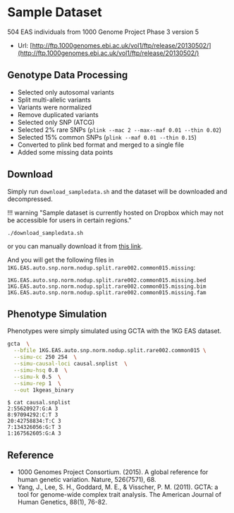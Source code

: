 # Sample Dataset

504 EAS individuals from 1000 Genome Project Phase 3 version 5

- Url: [http://ftp.1000genomes.ebi.ac.uk/vol1/ftp/release/20130502/](http://ftp.1000genomes.ebi.ac.uk/vol1/ftp/release/20130502/)

## Genotype Data Processing

- Selected only autosomal variants
- Split multi-allelic variants
- Variants were normalized
- Remove duplicated variants
- Selected only SNP (ATCG)
- Selected 2% rare SNPs (`plink --mac 2 --max--maf 0.01 --thin 0.02`)
- Selected 15% common SNPs (`plink --maf 0.01 --thin 0.15`)
- Converted to plink bed format and merged to a single file  
- Added some missing data points

## Download

Simply run `download_sampledata.sh` and the dataset will be downloaded and decompressed.

!!! warning "Sample dataset is currently hosted on Dropbox which may not be accessible for users in certain regions."

```
./download_sampledata.sh
```

or you can manually download it from [this link](https://www.dropbox.com/scl/fi/u569n0cs43q1cx5u0aamq/1KG.EAS.auto.snp.norm.nodup.split.rare002.common015.missing.zip?rlkey=vprtn9rhiegbrol1p73xh2w7q&dl=1).

And you will get the following files in `1KG.EAS.auto.snp.norm.nodup.split.rare002.common015.missing`:
```
1KG.EAS.auto.snp.norm.nodup.split.rare002.common015.missing.bed
1KG.EAS.auto.snp.norm.nodup.split.rare002.common015.missing.bim
1KG.EAS.auto.snp.norm.nodup.split.rare002.common015.missing.fam
```

## Phenotype Simulation
Phenotypes were simply simulated using GCTA with the 1KG EAS dataset.

```Bash
gcta  \
  --bfile 1KG.EAS.auto.snp.norm.nodup.split.rare002.common015 \
  --simu-cc 250 254  \
  --simu-causal-loci causal.snplist  \
  --simu-hsq 0.8  \
  --simu-k 0.5  \
  --simu-rep 1  \
  --out 1kgeas_binary
```

``` 
$ cat causal.snplist
2:55620927:G:A 3
8:97094292:C:T 3
20:42758834:T:C 3
7:134326056:G:T 3
1:167562605:G:A 3
```

## Reference
- 1000 Genomes Project Consortium. (2015). A global reference for human genetic variation. Nature, 526(7571), 68.
- Yang, J., Lee, S. H., Goddard, M. E., & Visscher, P. M. (2011). GCTA: a tool for genome-wide complex trait analysis. The American Journal of Human Genetics, 88(1), 76-82.

